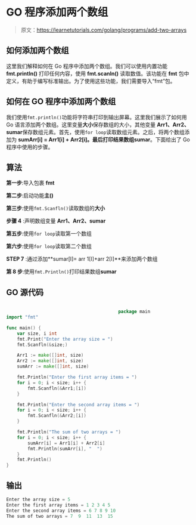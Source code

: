 # GO 程序添加两个数组

> 原文：<https://learnetutorials.com/golang/programs/add-two-arrays>

## 如何添加两个数组

这里我们解释如何在 Go 程序中添加两个数组。我们可以使用内置功能 **fmt.println()** 打印任何内容，使用 **fmt.scanln()** 读取数值。该功能在 **fmt** 包中定义，有助于编写标准输出。为了使用这些功能，我们需要导入“fmt”包。

## 如何在 GO 程序中添加两个数组

我们使用`fmt.println()`功能将字符串打印到输出屏幕。这里我们展示了如何用 Go 语言添加两个数组。这里变量**大小**保存数组的大小，其他变量 **Arr1、Arr2、sumar**保存数组元素。首先，使用`for loop`读取数组元素。之后，将两个数组添加为 **sumArr[i] = Arr1[i] + Arr2[i]。**最后打印结果数组**sumar**。下面给出了 Go 程序中使用的步骤。

## 算法

**第一步**:导入包裹 **fmt**

**第二步**:启动功能**主()**

**第三步**:使用`fmt.Scanfln()`读取数组的**大小**

**步骤 4** :声明数组变量 **Arr1、Arr2、sumar**

**第五步**:使用`for loop`读取第一个数组

**第六步**:使用`for loop`读取第二个数组

**STEP 7** :通过添加**sumar[I]= arr 1[I]+arr 2[I]**来添加两个数组

**第 8 步**:使用`fmt.Println()`打印结果数组**sumar**

## GO 源代码

```go

                                          package main
import "fmt"

func main() {
    var size, i int
    fmt.Print("Enter the array size = ")
    fmt.Scanfln(&size;)

    Arr1 := make([]int, size)
    Arr2 := make([]int, size)
    sumArr := make([]int, size)

    fmt.Println("Enter the first array items = ")
    for i = 0; i < size; i++ {
        fmt.Scanfln(&Arr1;[i])
    }

    fmt.Println("Enter the second array items = ")
    for i = 0; i < size; i++ {
        fmt.Scanfln(&Arr2;[i])
    }

    fmt.Println("The sum of two arrays = ")
    for i = 0; i < size; i++ {
        sumArr[i] = Arr1[i] + Arr2[i]
        fmt.Println(sumArr[i], "  ")
    }
    fmt.Println()
}

```

## 输出

```go
Enter the array size = 5
Enter the first array items = 1 2 3 4 5
Enter the second array items = 6 7 8 9 10
The sum of two arrays = 7  9  11  13  15 
```